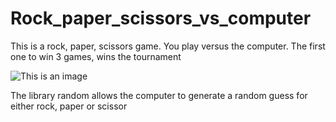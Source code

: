 # Rock_paper_scissors_vs_computer
This is a rock, paper, scissors game. You play versus the computer. The first one to win 3 games, wins the tournament

![This is an image](https://static.vecteezy.com/system/resources/previews/000/691/497/original/rock-paper-scissors-neon-icons-vector.jpg)

The library random allows the computer to generate a random guess for either rock, paper or scissor

